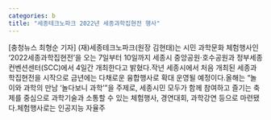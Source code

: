 ```yaml
---
categories: b
title: "세종테크노파크 2022년 세종과학집현전 행사"
---
```

[충청뉴스 최형순 기자] (재)세종테크노파크(원장 김현태)는 시민 과학문화 체험행사인 ‘2022세종과학집현전’을 오는 7일부터 10일까지 세종시 중앙공원·호수공원과 정부세종컨벤션센터(SCC)에서 4일간 개최한다고 밝혔다.작년 세종시에서 처음 개최된 세종과학집현전을 시작으로 금년에는 다채로운 융합행사로 확대 운영될 예정이다.올해는 “놀이와 과학의 만남 ‘놀다보니 과학’”을 주제로, 세종시민 모두가 함께 참여하고 즐기는 축제를 중심으로 과학기술과 소통할 수 있는 체험행사, 경연대회, 과학강연 등으로 마련됐다.체험행사로는 인공지능 자율주